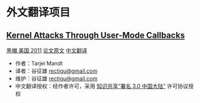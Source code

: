# 外文翻译项目

## [Kernel Attacks Through User-Mode Callbacks][0]

[黑帽 美国 2011][1]
[论文原文][2]
[中文翻译][4]

- 作者：Tarjei Mandt
- 译者：谷征雄 <rectigu@gmail.com>
- 维护：谷征雄 <rectigu@gmail.com>
- 中文翻译授权：经作者许可，采用 [知识共享“署名 3.0 中国大陆”][3] 许可协议授权

[0]: kernel-attacks-through-user-mode-callbacks/README.md
[1]: https://www.blackhat.com/html/bh-us-11/bh-us-11-archives.html#Mandt
[2]: https://media.blackhat.com/bh-us-11/Mandt/BH_US_11_Mandt_win32k_WP.pdf
[3]: http://creativecommons.org/licenses/by/3.0/cn/
[4]: build/kernel-attacks-through-user-mode-callbacks.pdf
